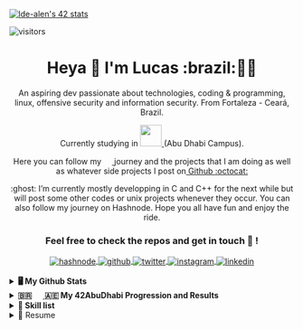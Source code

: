 [![lde-alen's 42 stats](https://badge42.vercel.app/api/v2/cl80ayaml00060gmd3h5xd835/stats?cursusId=21&coalitionId=155)](https://github.com/JaeSeoKim/badge42)


![visitors](https://visitor-badge.glitch.me/badge?page_id=lde-alen&left_color=gray&right_color=red)

<h1 align='center'>
  Heya 👋 I'm Lucas :brazil:👨‍💻
</h1>

<p align='center'>
  An aspiring dev passionate about technologies, coding & programming, linux, offensive security and information security. From Fortaleza - Ceará, Brazil.
  </p>
  
<p align='center'>
  Currently studying in <a href="https://42abudhabi.ae/"><img height="38" width="38" src="https://cdn.jsdelivr.net/npm/simple-icons@v6/icons/42.svg" /> </a>(Abu Dhabi Campus).
  </p>
  
  <p align='center'>

</p>

<p align='center'>
Here you can follow my <a href="https://42abudhabi.ae/"><img height="15" width="15" src="https://cdn.jsdelivr.net/npm/simple-icons@v6/icons/42.svg" /> </a> journey and the projects that I am doing as well as whatever side projects I post on<a href="https://github.com/lde-alen" target="_blank"> Github <a href="https://github.com/lde-alen" target="_blank">:octocat:</a>
</p>
<p align='center'>
:ghost: I’m currently mostly developping in C and C++ for the next while but will post some other codes or unix   projects whenever they occur. You can also follow my journey on Hashnode. Hope you all have fun and enjoy the ride.
</p>

<div align="center">

### Feel free to check the repos and get in touch :wolf: ! 

<a href="https://hashnode.com/@lde-alen" target="_blank">
  <img align="center" alt="hashnode" src="https://img.shields.io/badge/Hashnode-2962FF?style=for-the-badge&logo=hashnode&logoColor=white" />
</a>
  
<a href="https://github.com/lde-alen" target="_blank">
  <img align="center" alt="github" src="https://img.shields.io/badge/github-%23121011.svg?style=for-the-badge&logo=github&logoColor=white" />
</a>

<a href="https://twitter.com/LucasDeaMoreira" target="_blank">
  <img align="center" alt="twitter" src="https://img.shields.io/badge/twitter-%231DA1F2.svg?style=for-the-badge&logo=Twitter&logoColor=white"/>
</a>

<a href="https://instagram.com/lucasdeamoreira" target="_blank">
  <img align="center" alt="instagram" src="https://img.shields.io/badge/instagram-%23E4405F.svg?style=for-the-badge&logo=Instagram&logoColor=white" />
</a>

<a href="https://www.linkedin.com/in/lucas-de-alencastro-moreira-751324161/" target="_blank">
  <img align="center" alt="linkedin" src="https://img.shields.io/badge/linkedin-%230077B5.svg?&style=for-the-badge&logo=linkedin&logoColor=white" />
</a>

<br/>
</div>
<br/>
  <details>
  <summary><b>🖥️ My Github Stats</b></summary>
 <br/>
 <p align='center'>
<a href="https://github.com/lde-alen">
  <img align="center" src="https://github-readme-stats.vercel.app/api?username=lde-alen&show_icons=true&theme=dark&count_private=true" />
</a>
<a href="https://github.com/lde-alen">
 <img align="center" src="https://github-readme-stats.vercel.app/api/top-langs/?username=lde-alen&layout=compact&show_icons=true&theme=dark&langs_count=10)](https://github.com/lde-alen" alt="Lucas' github stats"/>
</a>
</p>
  
  ![snake gif](https://github.com/lde-alen/lde-alen/blob/output/github-contribution-grid-snake.gif)

</details>

<details>	
  <br />
  <summary><b>🇧🇷 <a href="https://42abudhabi.ae/"><img height="16" width="16" src="https://cdn.jsdelivr.net/npm/simple-icons@v6/icons/42.svg" /> </a> 🇦🇪 My 42AbuDhabi Progression and Results</b></summary>
<h2>42 Piscine</h2>
  
[![lde-alen's 42 stats](https://badge42.vercel.app/api/v2/cl80ayaml00060gmd3h5xd835/stats?cursusId=9&coalitionId=piscine)](https://github.com/JaeSeoKim/badge42)

 <h2>42 Cursus</h2>
 
 [![lde-alen's 42 stats](https://badge42.vercel.app/api/v2/cl80ayaml00060gmd3h5xd835/stats?cursusId=21&coalitionId=155)](https://github.com/JaeSeoKim/badge42)
 
 <h3>Foundation</h3>

Project | Description | Result
------- | ----------- | ------
[Libft](https://github.com/lde-alen/Libft) | In 42 we are forbidden from using system functions in our projects. This project consists on recreating a series of functions in order to compile them as an archive to create our own Library that will be further enhanced with our own preferences and used for the rest of the cursus. | [![lde-alen's 42 Libft Score](https://badge42.vercel.app/api/v2/cl80ayaml00060gmd3h5xd835/project/2444328)](https://github.com/JaeSeoKim/badge42)
[get_next_line](https://github.com/lde-alen/get_next_line)| The GNL function takes as parameter a file descriptor and should return the next line available inside the file. | [![lde-alen's 42 get_next_line Score](https://badge42.vercel.app/api/v2/cl80ayaml00060gmd3h5xd835/project/2445828)](https://github.com/JaeSeoKim/badge42)
[ft_printf](https://github.com/lde-alen/ft_printf)| This project consists on recreating the system printf but not all the flags. | [![lde-alen's 42 ft_printf Score](https://badge42.vercel.app/api/v2/cl80ayaml00060gmd3h5xd835/project/2446045)](https://github.com/JaeSeoKim/badge42)
[Born2beroot](https://github.com/lde-alen/born2beroot)| This project aims to introduce you to the wonderful world of virtualization. | [![lde-alen's 42 Born2beroot Score](https://badge42.vercel.app/api/v2/cl80ayaml00060gmd3h5xd835/project/2446820)](https://github.com/JaeSeoKim/badge42)
[Exam Rank 02](https://github.com/lde-alen/exam-rank-02)| Exam Rank 02 | [![lde-alen's 42 Exam Rank 02 Score](https://badge42.vercel.app/api/v2/cl80ayaml00060gmd3h5xd835/project/2514208)](https://github.com/JaeSeoKim/badge42)
[fract-ol](https://github.com/lde-alen/fractol)| Fract-ol project is mainly a graphical project requiring us to draw a multiple fractals. In Mathematics, a fractal is a subset of Euclidean space with a fractal dimension that strictly exceeds its topological dimension. It contains a pattern that repeats as you zoom and you are supposed to have an infinite zoom, or at least zoom until the limit of your machine. For this project we are force to use the minilibx that is a 42 version of the libx which is basically a graphical library in which only a very limited amount of functions are available. Everything else that is required has to be coded by ourselves. | [![lde-alen's 42 fract-ol Score](https://badge42.vercel.app/api/v2/cl80ayaml00060gmd3h5xd835/project/2449741)](https://github.com/JaeSeoKim/badge42)
[Pipex](https://github.com/lde-alen/pipex)| Pipex is a project in which we have to replicade the a specific bash synthax that uses pipes . The main purpose of this project was to understand how pipes work and communicate with each other through dup, as well as having a good parser and understanding file descripto leaks as well as learning a bit more about unix systems. So the way it works is that we have and infile, a cmd1 that is aplied to that infile, a cmd2 taking the output of the previous command as input and writing it's output in the outfile | [![lde-alen's 42 pipex Score](https://badge42.vercel.app/api/v2/cl80ayaml00060gmd3h5xd835/project/2449740)](https://github.com/JaeSeoKim/badge42) |
[Push_swap](https://github.com/lde-alen/push_swap)| desc | [![lde-alen's 42 push_swap Score](https://badge42.vercel.app/api/v2/cl80ayaml00060gmd3h5xd835/project/2531715)](https://github.com/JaeSeoKim/badge42) |
[Minishell](https://github.com/lde-alen/minishell)| desc | [![lde-alen's 42 minishell Score](https://badge42.vercel.app/api/v2/cl80ayaml00060gmd3h5xd835/project/2734168)](https://github.com/JaeSeoKim/badge42)
 
</details>

<details>
  <br />
  <summary><b>👷 Skill list</b></summary>
  
  </details>

<details>
  <summary>📃 Resume</summary>
  
  ## Experience
  ## Education

  
</details>

  
<!---
lde-alen/lde-alen is a ✨ special ✨ repository because its `README.md` (this file) appears on your GitHub profile.
You can click the Preview link to take a look at your changes.
--->
